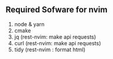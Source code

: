 ## Required Sofware for nvim

1. node & yarn
2. cmake
3. jq (rest-nvim: make api requests)
4. curl (rest-nvim: make api requests)
5. tidy (rest-nvim : format html)
